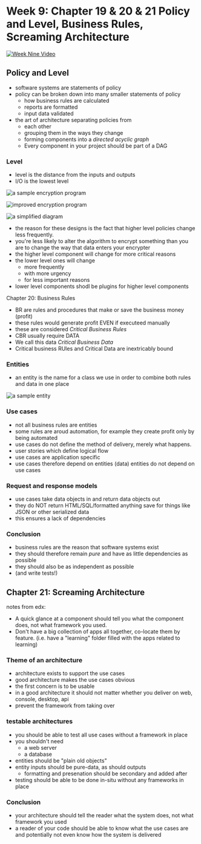 # Week 9: Chapter 19 & 20 & 21 Policy and Level, Business Rules, Screaming Architecture

[![Week Nine Video](https://img.youtube.com/vi/UJZXWqwQKAI/0.jpg)](https://www.youtube.com/watch?v=UJZXWqwQKAI)


## Policy and Level  

- software systems are statements of policy
- policy can be broken down into many smaller statements of policy
  - how business rules are calculated
  - reports are formatted
  - input data validated
- the art of architecture  separating policies from
  - each other
  - grouping them in the ways they change
  - forming components into a _directed acyclic graph_
  - Every component in your project should be part of a DAG

### Level

- level is the distance from the inputs and outputs
- I/O is the lowest level

![a sample encryption program](https://user-images.githubusercontent.com/355561/135954466-bfd358d5-f1ce-4549-9811-6efef983d757.png)

![improved encryption program](https://user-images.githubusercontent.com/355561/135954993-46dda187-0c5a-4f17-8d20-d322b0a884d0.png)

![a simplified diagram](https://user-images.githubusercontent.com/355561/135955183-b1f33cf6-6414-447b-8253-5405888d9ee9.png)

- the reason for these designs is the fact that higher level policies change less frequently.
- you're less likely to alter the algorithm to encrypt something than you are to change the way that data enters your encrypter
- the higher level component will change for more critical reasons
- the lower level ones will change
  - more frequently
  - with more urgency
  - for less important reasons
- lower level components shodl be plugins for higher level components

Chapter 20: Business Rules

- BR are rules and procedures that make or save the business money (profit)
- these rules would generate profit EVEN if executeed manually
- these are considered _Critical Business Rules_
- CBR usually require DATA
- We call this data _Critical Business Data_
- Critical business RUles and Critical Data are inextricably bound

### Entities

- an entity is the name for a class we use in order to combine both rules and data in one place

![a sample entity](https://user-images.githubusercontent.com/355561/135956035-55af7dee-e955-4618-b423-e6e04213c99c.png)

### Use cases

- not all business rules are entities
- some rules are aroud automation, for example they create profit only by being automated
- use cases do not define the method of delivery, merely what happens.
- user stories which define logical flow
- use cases are application specific
- use cases therefore depend on entities (data) entities do not depend on use cases

### Request and response models

- use cases take data objects in and return data objects out
- they do NOT return HTML/SQL/formatted anything save for things like JSON or other serialized data
- this ensures a lack of dependencies

### Conclusion

- business rules are the reason that software systems exist
- they should therefore remain *pure* and have as little dependencies as possible
- they should also be as independent as possible
- (and write tests!)
 
## Chapter 21: Screaming Architecture

notes from edx:

- A quick glance at a component should tell you what the component does, not what framework you used.
- Don't have a big collection of apps all together, co-locate them by feature. (i.e. have a "learning" folder filled with the apps related to learning)

### Theme of an architecture

- architecture exists to support the use cases
- good architecture makes the use cases obvious
- the first concern is to be usable
- in a good architecture it should not matter whether you deliver on web, console, desktop, api
- prevent the framework from taking over

### testable architectures

- you should be able to test all use cases without a framework in place
- you shouldn't need
  - a web server
  - a database
- entities should be "plain old objects"
- entity inputs should be pure-data, as should outputs
  - formatting and presenation should be secondary and added after
- testing should be able to be done in-situ without any frameworks in place

### Conclusion

- your architecture should tell the reader what the system does, not what framework you used
- a reader of your code should be able to know what the use cases are and potentially not even know how the system is delivered
